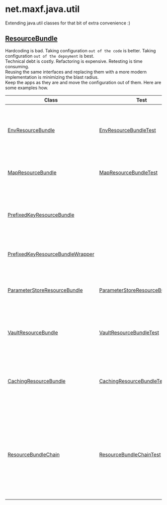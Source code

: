 # net.maxf.java.util

Extending java.util classes for that bit of extra convenience :)  

## [ResourceBundle](https://docs.oracle.com/en/java/javase/20/docs/api/java.base/java/util/ResourceBundle.html)
Hardcoding is bad. Taking configuration `out of the code` is better. Taking configuration `out of the depoyment` is best.  
Technical debt is costly. Refactoring is expensive. Retesting is time consuming.  
Reusing the same interfaces and replacing them with a more modern implementation is minimizing the blast radius.  
Keep the apps as they are and move the configuration out of them. Here are some examples how.  

Class | Test | Description 
--- | --- | ---
[EnvResourceBundle](src/main/java/net/maxf/java/util/EnvResourceBundle.java) | [EnvResourceBundleTest](src/test/java/net/maxf/java/util/EnvResourceBundleTest.java) | Retrieves resources from the environment variables. Useful for runtimes that automatically provide configuration.
[MapResourceBundle](src/main/java/net/maxf/java/util/MapResourceBundle.java) | [MapResourceBundleTest](src/test/java/net/maxf/java/util/MapResourceBundleTest.java) | General purpose Map wrapper. Useful with any data provider that returns a map.
[PrefixedKeyResourceBundle](src/main/java/net/maxf/java/util/PrefixedKeyResourceBundle.java) | | Base class. Adds a key prefix. Useful when working with large resource bundles, but only need a subset of keys.
[PrefixedKeyResourceBundleWrapper](src/main/java/net/maxf/java/util/PrefixedKeyResourceBundleWrapper.java) | | Adds prefix functionality by wrapping existing ResourceBundles.
[ParameterStoreResourceBundle](src/main/java/net/maxf/java/util/aws/ssm/ParameterStoreResourceBundle.java) | [ParameterStoreResourceBundleTest](src/test/java/net/maxf/java/util/aws/ssm/ParameterStoreResourceBundleTest.java) | Retrieves resources from AWS SSM Parameter Store. Useful to keep configuration in the cloud. 
[VaultResourceBundle](src/main/java/net/maxf/java/util/hashicorp/vault/VaultResourceBundle.java) | [VaultResourceBundleTest](src/test/java/net/maxf/java/util/hashicorp/vault/VaultResourceBundleTest.java) | Retrieves resources from HashiCorp Vault. Useful to keep secrets in the cloud. 
[CachingResourceBundle](src/main/java/net/maxf/java/util/CachingResourceBundle.java) | [CachingResourceBundleTest](src/test/java/net/maxf/java/util/CachingResourceBundleTest.java) | Caches values for ttl in milliseconds. Useful to avoid the expensive IO, and reuse last known values when backing bundle is not accessible.
[ResourceBundleChain](src/main/java/net/maxf/java/util/ResourceBundleChain.java) | [ResourceBundleChainTest](src/test/java/net/maxf/java/util/ResourceBundleChainTest.java) | Searches for configuration in a chain of bundles. Useful for overriding. Typical chain usually goes from most flexible to least flexible. e.g.: Cache -> Parameter Store -> Secrets Store -> Environment -> File. 


